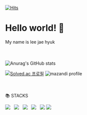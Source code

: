 [![Hits](https://hits.seeyoufarm.com/api/count/incr/badge.svg?url=https%3A%2F%2Fgithub.com%2Fleecom116&count_bg=%2391D9EA&title_bg=%239E9E9E&icon=&icon_color=%23E7E7E7&title=hits&edge_flat=false)](https://hits.seeyoufarm.com)

# Hello world! 👋
My name is lee jae hyuk  
</br>
</br>
</br>
![Anurag's GitHub stats](https://github-readme-stats.vercel.app/api?username=leecom116&show_icons=true&theme=tokyonight)

[![Solved.ac
프로필](http://mazassumnida.wtf/api/v2/generate_badge?boj=leecom116)](https://solved.ac/leecom116)
![mazandi profile](http://mazandi.herokuapp.com/api?handle=leecom116&theme=warm)
</br>
</br>
</br>
</br>
📚 STACKS
</br>
<p>
<img src="https://img.shields.io/badge/HTML5-E34F26?style=flat&logo=HTML5&logoColor=white"/></a> &nbsp
<img src="https://img.shields.io/badge/CSS3-1572B6?style=flat&logo=CSS3&logoColor=white"/></a> &nbsp
<img src="https://img.shields.io/badge/JavaScript-F7DF1E?style=flat&logo=JavaScript&logoColor=white"/></a> &nbsp
<img src="https://img.shields.io/badge/Java-006272?style=flat&logo=Java&logoColor=white"/> &nbsp
<img src="https://img.shields.io/badge/C-A8B9CC?style=flat&logo=C&logoColor=white"/>

<img src="https://img.shields.io/badge/Python-3776AB?style=flat&logo=Python&logoColor=white">

